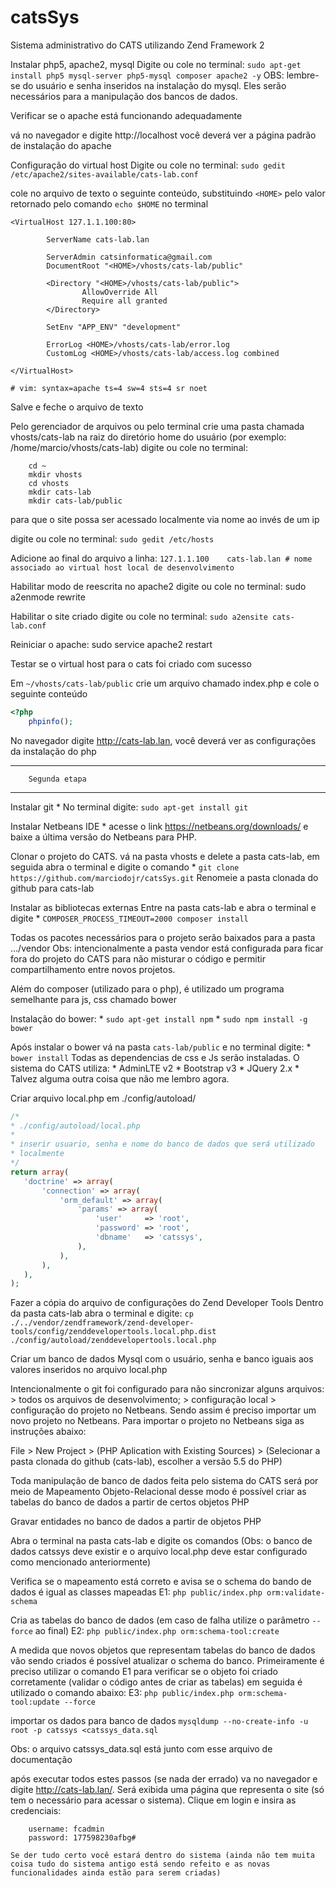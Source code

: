 # catsSys

Sistema administrativo do CATS utilizando Zend Framework 2

Instalar php5, apache2, mysql
Digite ou cole no terminal: `sudo apt-get install php5 mysql-server php5-mysql composer apache2 -y`
OBS: lembre-se do usuário e senha inseridos na instalação do mysql. Eles serão necessários para a manipulação dos bancos de dados.

Verificar se o apache está funcionando adequadamente

vá no navegador e digite http://localhost você deverá ver a página padrão de instalação do apache

Configuração do virtual host
Digite ou cole no terminal: `sudo gedit /etc/apache2/sites-available/cats-lab.conf`

cole no arquivo de texto o seguinte conteúdo, substituindo `<HOME>` pelo valor retornado
pelo comando `echo $HOME` no terminal

```
<VirtualHost 127.1.1.100:80>

        ServerName cats-lab.lan

        ServerAdmin catsinformatica@gmail.com
        DocumentRoot "<HOME>/vhosts/cats-lab/public"

        <Directory "<HOME>/vhosts/cats-lab/public">
                AllowOverride All
                Require all granted
        </Directory>

        SetEnv "APP_ENV" "development"

        ErrorLog <HOME>/vhosts/cats-lab/error.log
        CustomLog <HOME>/vhosts/cats-lab/access.log combined

</VirtualHost>

# vim: syntax=apache ts=4 sw=4 sts=4 sr noet
```

Salve e feche o arquivo de texto

Pelo gerenciador de arquivos ou pelo terminal crie uma pasta chamada vhosts/cats-lab na raiz do diretório home do usuário (por exemplo: /home/marcio/vhosts/cats-lab)
digite ou cole no terminal:
```
    cd ~
    mkdir vhosts
    cd vhosts
    mkdir cats-lab
    mkdir cats-lab/public
```

para que o site possa ser acessado localmente via nome ao invés de um ip

digite ou cole no terminal: `sudo gedit /etc/hosts`

Adicione ao final do arquivo a linha:
    `127.1.1.100	cats-lab.lan # nome associado ao virtual host local de desenvolvimento`


Habilitar modo de reescrita no apache2
digite ou cole no terminal: sudo a2enmode rewrite

Habilitar o site criado
digite ou cole no terminal: `sudo a2ensite cats-lab.conf`

Reiniciar o apache: sudo service apache2 restart

Testar se o virtual host para o cats foi criado com sucesso

Em `~/vhosts/cats-lab/public` crie um arquivo chamado index.php
e cole o seguinte conteúdo

```php
<?php 
    phpinfo();
```

No navegador digite http://cats-lab.lan, você deverá ver as configurações da instalação do php
    
_____________________________

        Segunda etapa
______________________________

Instalar git
     * No terminal digite: `sudo apt-get install git`

Instalar Netbeans IDE
     * acesse o link https://netbeans.org/downloads/ e baixe a última versão do Netbeans para PHP.

 Clonar o projeto do CATS. vá na pasta vhosts e delete a pasta cats-lab, em seguida abra o terminal e digite o comando
     * `git clone https://github.com/marciodojr/catsSys.git`
 Renomeie a pasta clonada do github para cats-lab

 Instalar as bibliotecas externas
 Entre na pasta cats-lab e abra o terminal e digite
     * `COMPOSER_PROCESS_TIMEOUT=2000 composer install`

 Todas os pacotes necessários para o projeto serão baixados para a pasta .../vendor
 Obs: intencionalmente a pasta vendor está configurada para ficar fora do projeto do CATS para não misturar o código e permitir
 compartilhamento entre novos projetos.

 Além do composer (utilizado para o php), é utilizado um programa semelhante para js, css chamado bower

 Instalação do bower:
     * `sudo apt-get install npm`
     * `sudo npm install -g bower`

 Após instalar o bower vá na pasta `cats-lab/public` e no terminal digite:
     * `bower install`
 Todas as dependencias de css e Js serão instaladas. O sistema do CATS utiliza:
     * AdminLTE v2
     * Bootstrap v3
     * JQuery 2.x
     * Talvez alguma outra coisa que não me lembro agora.

 Criar arquivo local.php em ./config/autoload/

 ```php
 /*
 * ./config/autoload/local.php
 *
 * inserir usuario, senha e nome do banco de dados que será utilizado
 * localmente
 */
 return array(
    'doctrine' => array(
        'connection' => array(
            'orm_default' => array(
                'params' => array(
                    'user'     => 'root',
                    'password' => 'root',
                    'dbname'   => 'catssys',
                ),
            ),
        ),
    ),
 );
 ```

 Fazer a cópia do arquivo de configurações do Zend Developer Tools
 Dentro da pasta cats-lab abra o terminal e digite:
 `cp ./../vendor/zendframework/zend-developer-tools/config/zenddevelopertools.local.php.dist ./config/autoload/zenddevelopertools.local.php`

 Criar um banco de dados Mysql com o usuário, senha e banco iguais aos valores inseridos no arquivo local.php

 Intencionalmente o git foi configurado para não sincronizar alguns arquivos:
     > todos os arquivos de desenvolvimento;
     > configuração local
     > configuração do projeto no Netbeans.
 Sendo assim é preciso importar um novo projeto no Netbeans. Para importar o projeto no Netbeans siga as instruções abaixo:

 File > New Project > (PHP Aplication with Existing Sources) > (Selecionar a pasta clonada do github (cats-lab), escolher a versão 5.5 do PHP)

 Toda manipulação de banco de dados feita pelo sistema do CATS será por meio de Mapeamento Objeto-Relacional
 desse modo é possível criar as tabelas do banco de dados a partir de certos objetos PHP

 Gravar entidades no banco de dados a partir de objetos PHP

 Abra o terminal na pasta cats-lab e digite os comandos 
 (Obs: o banco de dados catssys deve existir e o arquivo local.php deve estar configurado como mencionado anteriormente)

 Verifica se o mapeamento está correto e avisa se o schema do bando de dados é igual as classes mapeadas
     E1: `php public/index.php orm:validate-schema`

 Cria as tabelas do banco de dados (em caso de falha utilize o parâmetro `--force` ao final)
     E2: `php public/index.php orm:schema-tool:create`

 A medida que novos objetos que representam tabelas do banco de dados vão sendo criados é possível atualizar 
 o schema do banco. Primeiramente é preciso utilizar o comando E1 para verificar se o objeto foi criado corretamente 
 (validar o código antes de criar as tabelas) em seguida é utilizado o comando abaixo:
     E3: `php public/index.php orm:schema-tool:update --force`

 importar os dados para banco de dados
 `mysqldump --no-create-info -u root -p catssys <catssys_data.sql`

 Obs: o arquivo catssys_data.sql está junto com esse arquivo de documentação

 após executar todos estes passos (se nada der errado) va no navegador e digite http://cats-lab.lan/. Será exibida uma página que representa o site (só tem o necessário para acessar o sistema). Clique em login e insira as credenciais:

```
    username: fcadmin
    password: 177598230afbg#
```

    Se der tudo certo você estará dentro do sistema (ainda não tem muita coisa tudo do sistema antigo está sendo refeito e as novas funcionalidades ainda estão para serem criadas)
        
